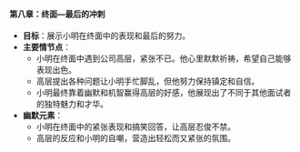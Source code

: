 #### 第八章：终面—最后的冲刺
- **目标**：展示小明在终面中的表现和最后的努力。
- **主要情节点**：
  - 小明在终面中遇到公司高层，紧张不已。他心里默默祈祷，希望自己能够表现出色。
  - 高层提出各种问题让小明手忙脚乱，但他努力保持镇定和自信。
  - 小明最终靠着幽默和机智赢得高层的好感，他展现出了不同于其他面试者的独特魅力和才华。
- **幽默元素**：
  - 小明在终面中的紧张表现和搞笑回答，让高层忍俊不禁。
  - 高层的反应和小明的自嘲，营造出轻松而又紧张的氛围。